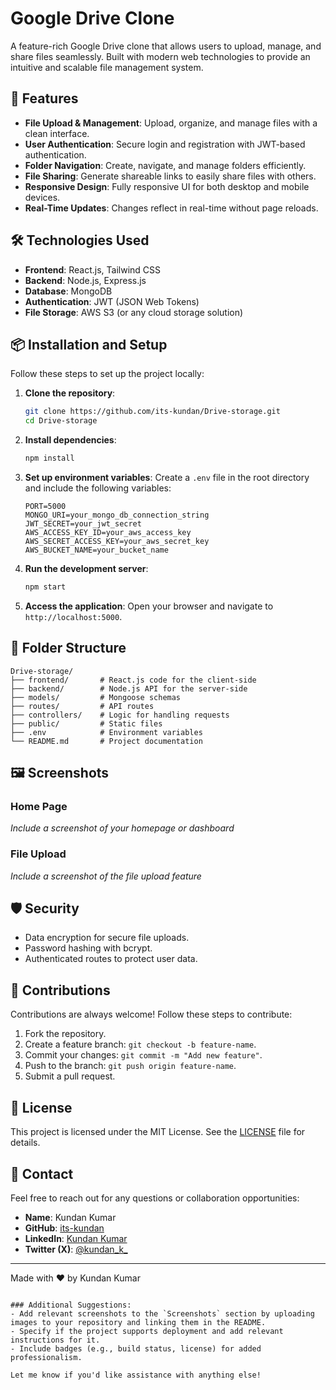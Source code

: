 
# Google Drive Clone

A feature-rich Google Drive clone that allows users to upload, manage, and share files seamlessly. Built with modern web technologies to provide an intuitive and scalable file management system.

## 🚀 Features

- **File Upload & Management**: Upload, organize, and manage files with a clean interface.
- **User Authentication**: Secure login and registration with JWT-based authentication.
- **Folder Navigation**: Create, navigate, and manage folders efficiently.
- **File Sharing**: Generate shareable links to easily share files with others.
- **Responsive Design**: Fully responsive UI for both desktop and mobile devices.
- **Real-Time Updates**: Changes reflect in real-time without page reloads.

## 🛠️ Technologies Used

- **Frontend**: React.js, Tailwind CSS
- **Backend**: Node.js, Express.js
- **Database**: MongoDB
- **Authentication**: JWT (JSON Web Tokens)
- **File Storage**: AWS S3 (or any cloud storage solution)

## 📦 Installation and Setup

Follow these steps to set up the project locally:

1. **Clone the repository**:
   ```bash
   git clone https://github.com/its-kundan/Drive-storage.git
   cd Drive-storage
   ```

2. **Install dependencies**:
   ```bash
   npm install
   ```

3. **Set up environment variables**:
   Create a `.env` file in the root directory and include the following variables:
   ```env
   PORT=5000
   MONGO_URI=your_mongo_db_connection_string
   JWT_SECRET=your_jwt_secret
   AWS_ACCESS_KEY_ID=your_aws_access_key
   AWS_SECRET_ACCESS_KEY=your_aws_secret_key
   AWS_BUCKET_NAME=your_bucket_name
   ```

4. **Run the development server**:
   ```bash
   npm start
   ```

5. **Access the application**:
   Open your browser and navigate to `http://localhost:5000`.

## 📂 Folder Structure

```
Drive-storage/
├── frontend/       # React.js code for the client-side
├── backend/        # Node.js API for the server-side
├── models/         # Mongoose schemas
├── routes/         # API routes
├── controllers/    # Logic for handling requests
├── public/         # Static files
├── .env            # Environment variables
└── README.md       # Project documentation
```

## 🖼️ Screenshots

### Home Page
*Include a screenshot of your homepage or dashboard*

### File Upload
*Include a screenshot of the file upload feature*

## 🛡️ Security

- Data encryption for secure file uploads.
- Password hashing with bcrypt.
- Authenticated routes to protect user data.

## 🤝 Contributions

Contributions are always welcome! Follow these steps to contribute:

1. Fork the repository.
2. Create a feature branch: `git checkout -b feature-name`.
3. Commit your changes: `git commit -m "Add new feature"`.
4. Push to the branch: `git push origin feature-name`.
5. Submit a pull request.

## 📄 License

This project is licensed under the MIT License. See the [LICENSE](LICENSE) file for details.

## 📝 Contact

Feel free to reach out for any questions or collaboration opportunities:

- **Name**: Kundan Kumar  
- **GitHub**: [its-kundan](https://github.com/its-kundan)  
- **LinkedIn**: [Kundan Kumar](https://www.linkedin.com/in/its-kundan/)  
- **Twitter (X)**: [@kundan_k_](https://x.com/kundan_k_)

---

Made with ❤️ by Kundan Kumar
```

### Additional Suggestions:
- Add relevant screenshots to the `Screenshots` section by uploading images to your repository and linking them in the README.  
- Specify if the project supports deployment and add relevant instructions for it.  
- Include badges (e.g., build status, license) for added professionalism.

Let me know if you'd like assistance with anything else!